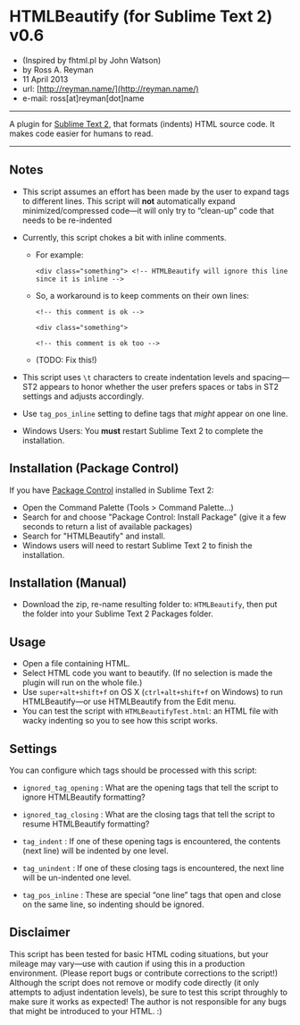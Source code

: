 # HTMLBeautify (for Sublime Text 2) v0.6
- (Inspired by fhtml.pl by John Watson)
- by Ross A. Reyman
- 11 April 2013
- url:			[http://reyman.name/](http://reyman.name/)
- e-mail:		ross[at]reyman[dot]name

---

A plugin for [Sublime Text 2](http://sublimetext.com/2), that formats (indents) HTML source code.
It makes code easier for humans to read.

---

## Notes
- This script assumes an effort has been made by the user to expand tags to different lines. This script will **not**  automatically expand minimized/compressed code—it will only try to “clean-up” code that needs to be re-indented
- Currently, this script chokes a bit with inline comments.
	- For example:

		`<div class="something"> <!-- HTMLBeautify will ignore this line since it is inline -->`
	- So, a workaround is to keep comments on their own lines:

		`<!-- this comment is ok -->`
    
        `<div class="something">`

        `<!-- this comment is ok too -->`
	- (TODO: Fix this!)

- This script uses `\t` characters to create indentation levels and spacing—ST2 appears to honor whether the user prefers spaces or tabs in ST2 settings and adjusts accordingly.
- Use `tag_pos_inline` setting to define tags that _might_ appear on one line.
- Windows Users: You **must** restart Sublime Text 2 to complete the installation.

## Installation (Package Control)
If you have [Package Control](http://wbond.net/sublime_packages/package_control/installation) installed in Sublime Text 2:

- Open the Command Palette (Tools > Command Palette…)
- Search for and choose "Package Control: Install Package" (give it a few seconds to return a list of available packages)
- Search for "HTMLBeautify" and install.
- Windows users will need to restart Sublime Text 2 to finish the installation.

## Installation (Manual)
- Download the zip, re-name resulting folder to: `HTMLBeautify`, then put the folder into your Sublime Text 2 Packages folder.

## Usage
- Open a file containing HTML.
- Select HTML code you want to beautify. (If no selection is made the plugin will run on the whole file.)
- Use `super+alt+shift+f` on OS X (`ctrl+alt+shift+f` on Windows) to run HTMLBeautify—or use HTMLBeautify from the Edit menu.
- You can test the script with `HTMLBeautifyTest.html`: an HTML file with wacky indenting so you to see how this script works.

## Settings
You can configure which tags should be processed with this script:

- `ignored_tag_opening` : What are the opening tags that tell the script to ignore HTMLBeautify formatting?
- `ignored_tag_closing` : What are the closing tags that tell the script to resume HTMLBeautify formatting?

- `tag_indent` : If one of these opening tags is encountered, the contents (next line) will be indented by one level.
- `tag_unindent` : If one of these closing tags is encountered, the next line will be un-indented one level.

- `tag_pos_inline` : These are special “one line” tags that open and close on the same line, so indenting should be ignored.

## Disclaimer
This script has been tested for basic HTML coding situations, but your mileage may vary—use with caution if using this in a production environment. (Please report bugs or contribute corrections to the script!) Although the script does not remove or modify code directly (it only attempts to adjust indentation levels), be sure to test this script throughly to make sure it works as expected! The author is not responsible for any bugs that might be introduced to your HTML. :)

